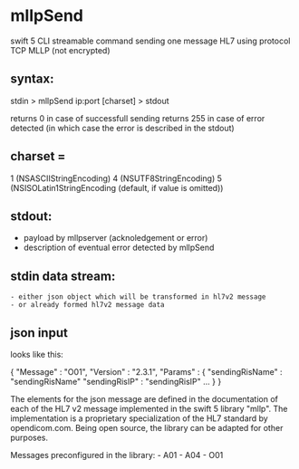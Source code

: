 # mllpSend

swift 5 CLI streamable command sending one message HL7 using protocol TCP MLLP (not encrypted)

## syntax:
   stdin > 
           mllpSend ip:port [charset] 
                                      > stdout

returns 0 in case of successfull sending
returns 255 in case of error detected (in which case the error is described in the stdout)

## charset =
   1 (NSASCIIStringEncoding)
   4 (NSUTF8StringEncoding)
   5 (NSISOLatin1StringEncoding (default, if value is omitted))
 
## stdout:
   - payload by mllpserver (acknoledgement or error)
   - description of eventual error detected by mllpSend

## stdin data stream:
    - either json object which will be transformed in hl7v2 message
    - or already formed hl7v2 message data
 
## json input

looks like this:

 {
   "Message" : "O01",
   "Version" : "2.3.1",
   "Params"  :
   {
    "sendingRisName" :                  "sendingRisName"
    "sendingRisIP"  :                   "sendingRisIP"
    ...
   }
 }

The elements for the json message are defined in the documentation of each of the HL7 v2 message implemented in the swift 5 library "mllp". The implementation is a proprietary specialization of the HL7 standard by opendicom.com. Being open source, the library can be adapted for other purposes.

Messages preconfigured in the library:
    - A01
    - A04
    - O01
